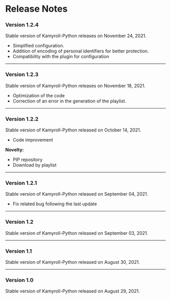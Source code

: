 # Release Notes

### Version 1.2.4
Stable version of Kamyroll-Python releases on November 24, 2021.
-	Simplified configuration.
-	Addition of encoding of personal identifiers for better protection.
-	Compatibility with the plugin for configuration

-----------------

### Version 1.2.3
Stable version of Kamyroll-Python releases on November 18, 2021.
-	Optimization of the code
-	Correction of an error in the generation of the playlist.

-----------------

### Version 1.2.2
Stable version of Kamyroll-Python released on October 14, 2021.
- Code improvement

**Novelty:**
-	PIP repository
-	Download by playlist

-----------------

### Version 1.2.1
Stable version of Kamyroll-Python released on September 04, 2021.
-	Fix related bug following the last update

-----------------

### Version 1.2
Stable version of Kamyroll-Python released on September 03, 2021.

-----------------

### Version 1.1
Stable version of Kamyroll-Python released on August 30, 2021.

-----------------

### Version 1.0 ###
Stable version of Kamyroll-Python released on August 29, 2021.
